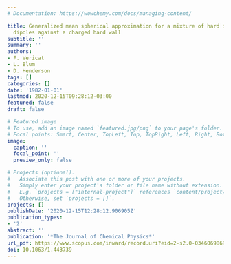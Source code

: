 ```yaml
---
# Documentation: https://wowchemy.com/docs/managing-content/

title: Generalized mean spherical approximation for a mixture of hard ions and hard
  dipoles against a charged hard wall
subtitle: ''
summary: ''
authors:
- F. Vericat
- L. Blum
- D. Henderson
tags: []
categories: []
date: '1982-01-01'
lastmod: 2020-12-15T09:28:12-03:00
featured: false
draft: false

# Featured image
# To use, add an image named `featured.jpg/png` to your page's folder.
# Focal points: Smart, Center, TopLeft, Top, TopRight, Left, Right, BottomLeft, Bottom, BottomRight.
image:
  caption: ''
  focal_point: ''
  preview_only: false

# Projects (optional).
#   Associate this post with one or more of your projects.
#   Simply enter your project's folder or file name without extension.
#   E.g. `projects = ["internal-project"]` references `content/project/deep-learning/index.md`.
#   Otherwise, set `projects = []`.
projects: []
publishDate: '2020-12-15T12:28:12.906905Z'
publication_types:
- '2'
abstract: ''
publication: '*The Journal of Chemical Physics*'
url_pdf: https://www.scopus.com/inward/record.uri?eid=2-s2.0-0346069869&doi=10.1063%2f1.443739&partnerID=40&md5=2900f293b751e24cc957456ea024fde1
doi: 10.1063/1.443739
---
```

